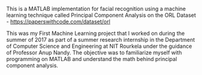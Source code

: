 This is a MATLAB implementation for facial recognition using a machine learning technique called Principal Component Analysis on the ORL Dataset - https://paperswithcode.com/dataset/orl

This was my First Machine Learning project that I worked on during the summer of 2017 as part of a summer research internship in the Department of Computer Science and Engineering at NIT Rourkela under the guidance of Professor Anup Nandy. The objective was to familiarize myself with programming on MATLAB and understand the math behind principal component analysis.  
